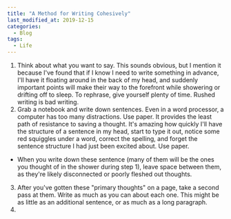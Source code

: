 ```yaml
---
title: "A Method for Writing Cohesively"
last_modified_at: 2019-12-15
categories:
  - Blog
tags:
  - Life
---
```


1. Think about what you want to say. This sounds obvious, but I mention it because I've found that if I know I need to write something in advance, I'll have it floating around in the back of my head, and suddenly important points will make their way to the forefront while showering or drifting off to sleep. To rephrase, give yourself plenty of time. Rushed writing is bad writing.
2. Grab a notebook and write down sentences. Even in a word processor, a computer has too many distractions. Use paper. It provides the least path of resistance to saving a thought. It's amazing how quickly I'll have the structure of a sentence in my head, start to type it out, notice some red squiggles under a word, correct the spelling, and forget the sentence structure I had just been excited about. Use paper.
  * When you write down these sentence (many of them will be the ones you thought of in the shower during step 1), leave space between them, as they're likely disconnected or poorly fleshed out thoughts.
3. After you've gotten these "primary thoughts" on a page, take a second pass at them. Write as much as you can about each one. This might be as little as an additional sentence, or as much as a long paragraph.
4.   
